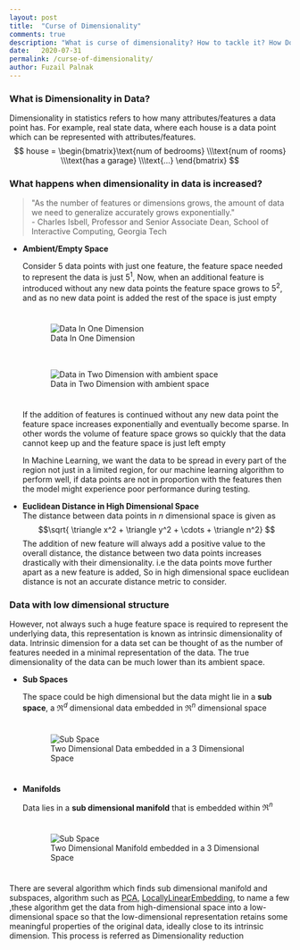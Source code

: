 ```yaml
---
layout: post
title:  "Curse of Dimensionality"
comments: true
description: "What is curse of dimensionality? How to tackle it? How Does it affect the Data and Training Algorithm"
date:   2020-07-31
permalink: /curse-of-dimensionality/
author: Fuzail Palnak
---
```


### What is Dimensionality in Data?
Dimensionality in statistics refers to how many attributes/features a data point has. For example, real state data, where 
each house is a data point which can be represented with attributes/features.
$$ house =  \begin{bmatrix}\text{num of bedrooms} \\\text{num of rooms} \\\text{has a garage} \\\text{...}  \end{bmatrix} $$


### What happens when dimensionality in data is increased?
> "As the number of features or dimensions grows, the amount of data we need to generalize accurately grows exponentially." <br /> - Charles Isbell, Professor and Senior Associate Dean, School of Interactive Computing, Georgia Tech

<ul>
<li>

<b>Ambient/Empty Space</b><br />

Consider 5 data points with just one feature, the feature space needed to represent the data is just $5^1$,
Now, when an additional feature is introduced without 
any new data points the feature space grows to $5^2$, and as no new data point is added the rest of the space is just empty

<div style="padding: 10px;">
<figure class="image">
  <img src="https://fuzailpalnak.github.io/assets/curse/scale_first.png" alt="Data In One Dimension">
  <figcaption>Data In One Dimension</figcaption>
</figure>
</div>


<div style="padding: 10px;">
<figure class="image">
  <img src="https://fuzailpalnak.github.io/assets/curse/scale_second.png" alt="Data in Two Dimension with ambient space">
  <figcaption>Data in Two Dimension with ambient space</figcaption>
</figure>
</div>

If the addition of features is continued without any new data point the feature space increases exponentially and eventually become sparse. In other words
the volume of feature space grows so quickly that the data cannot keep up and the feature space is just left empty<br />

In Machine Learning, we want the data to be spread in every part of the region not just in a limited region, for our
machine learning algorithm to perform well, if data points are not in proportion with the features then the model might experience poor performance during testing.

</li>

<li>

<b>Euclidean Distance in High Dimensional Space</b><br />
The distance between data points in $n$ dimensional space is given as $$\sqrt{ \triangle x^2 +  \triangle y^2 +  \cdots + \triangle n^2} $$The addition of new feature
 will always add a positive value to the overall distance, the distance between two data points increases drastically with their dimensionality.
i.e the data points move further apart as a new feature is added, So in high dimensional space euclidean distance is not an accurate distance metric to consider.


</li>
</ul>

### Data with low dimensional structure

However, not always such a huge feature space is required to represent the underlying data, this representation is known as intrinsic dimensionality of data. 
Intrinsic dimension for a data set can be thought of as the number of features needed in a minimal representation of the data. 
The true dimensionality of the data can be much lower than its ambient space.
<ul>
<li>

<b>Sub Spaces</b><br />

The space could be high dimensional but the data might lie in a <b>sub space</b>, a $\Re^d$ dimensional data embedded in $\Re^n$  dimensional space 
<div style="padding: 10px;">
<figure class="image">
  <img src="https://fuzailpalnak.github.io/assets/curse/subspace.png" alt="Sub Space">
  <figcaption>Two Dimensional Data embedded in a 3 Dimensional Space</figcaption>
</figure>
</div>


</li>

<li>

<b>Manifolds</b><br />

Data lies in a <b>sub dimensional manifold</b> that is embedded within $\Re^n$

<div style="padding: 10px;">
<figure class="image">
  <img src="https://fuzailpalnak.github.io/assets/curse/manifold.png" alt="Sub Space">
  <figcaption>Two Dimensional Manifold embedded in a 3 Dimensional Space</figcaption>
</figure>
</div>
</li>
</ul>

There are several algorithm which finds sub dimensional manifold and subspaces, algorithm such as [PCA](https://en.wikipedia.org/wiki/Principal_component_analysis), 
[LocallyLinearEmbedding](https://cs.nyu.edu/~roweis/lle/papers/lleintro.pdf), to name a few ,these algorithm get the data from high-dimensional 
space into a low-dimensional space so that the low-dimensional representation retains some meaningful properties of the
original data, ideally close to its intrinsic dimension. This process is referred as Dimensionality reduction



 

